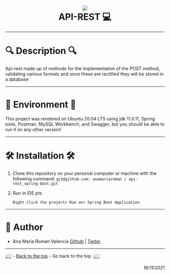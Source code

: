 <h1 align = "center">
  <a href="git@github.com:anamariaroman/api-rest_spring-boot.git"> <img src = "https://i.imgur.com/R6qFq3n.png"> </a>
  <br> API-REST 💻 <br>
</h1>

---

# 🔍 Description 🔍

Api-rest made up of methods for the implementation of the POST method, validating various formats and once these are rectified they will be stored in a database

---

# 🦩 Environment 🦩

This project was rendered on Ubuntu 20.04 LTS using jdk 11.0.11, Spring tools, Postman, MySQL Workbench, and Swagger, but you should be able to run it on any other version!

---

# 🛠 Installation 🛠

1. Clone this repository on your personal computer or machine with the following command:
    `git@github.com: anamariaroman / api-rest_spring-boot.git`

2. Run in IDE pts

    `Right click the project> Run as> Spring Boot Application`

---

# 👩 Author

- Ana María Román Valencia [Github](https://github.com/anamariaroman) | [Twiter](https://twitter.com/AnaMari77939013)

---

[👆🏼](https://github.com/anamariaroman/api-rest_spring-boot# "Back to the top") - [Back to the top](https://github.com/anamariaroman/api-rest_spring-boot# "Back to the top]") - Go back to the top. [👆🏼](https://github.com/anamariaroman/api-rest_spring-boot# "Back to the top")

<h6 align = "right"> 16/11/2021 </h6>
